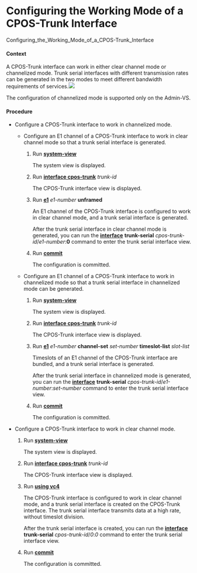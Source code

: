 Configuring the Working Mode of a CPOS-Trunk Interface
======================================================

Configuring_the_Working_Mode_of_a_CPOS-Trunk_Interface

#### Context

A CPOS-Trunk interface can work in either clear channel mode or channelized mode. Trunk serial interfaces with different transmission rates can be generated in the two modes to meet different bandwidth requirements of services.![](../../../../public_sys-resources/note_3.0-en-us.png) 

The configuration of channelized mode is supported only on the Admin-VS.




#### Procedure

* Configure a CPOS-Trunk interface to work in channelized mode.
  + Configure an E1 channel of a CPOS-Trunk interface to work in clear channel mode so that a trunk serial interface is generated.
    
    1. Run [**system-view**](cmdqueryname=system-view)
       
       The system view is displayed.
    2. Run [**interface cpos-trunk**](cmdqueryname=interface+cpos-trunk) *trunk-id*
       
       The CPOS-Trunk interface view is displayed.
    3. Run [**e1**](cmdqueryname=e1) *e1-number* **unframed**
       
       An E1 channel of the CPOS-Trunk interface is configured to work in clear channel mode, and a trunk serial interface is generated.
       
       After the trunk serial interface in clear channel mode is generated, you can run the [**interface**](cmdqueryname=interface) **trunk-serial** *cpos-trunk-id*/*e1-number*:**0** command to enter the trunk serial interface view.
    4. Run [**commit**](cmdqueryname=commit)
       
       The configuration is committed.
  + Configure an E1 channel of a CPOS-Trunk interface to work in channelized mode so that a trunk serial interface in channelized mode can be generated.
    
    1. Run [**system-view**](cmdqueryname=system-view)
       
       The system view is displayed.
    2. Run [**interface cpos-trunk**](cmdqueryname=interface+cpos-trunk) *trunk-id*
       
       The CPOS-Trunk interface view is displayed.
    3. Run [**e1**](cmdqueryname=e1) *e1-number* **channel-set** *set-number* **timeslot-list** *slot-list*
       
       Timeslots of an E1 channel of the CPOS-Trunk interface are bundled, and a trunk serial interface is generated.
       
       After the trunk serial interface in channelized mode is generated, you can run the [**interface**](cmdqueryname=interface) **trunk-serial** *cpos-trunk-id*/*e1-number*:*set-number* command to enter the trunk serial interface view.
    4. Run [**commit**](cmdqueryname=commit)
       
       The configuration is committed.
* Configure a CPOS-Trunk interface to work in clear channel mode.
  1. Run [**system-view**](cmdqueryname=system-view)
     
     The system view is displayed.
  2. Run [**interface cpos-trunk**](cmdqueryname=interface+cpos-trunk) *trunk-id*
     
     The CPOS-Trunk interface view is displayed.
  3. Run [**using vc4**](cmdqueryname=using+vc4)
     
     The CPOS-Trunk interface is configured to work in clear channel mode, and a trunk serial interface is created on the CPOS-Trunk interface. The trunk serial interface transmits data at a high rate, without timeslot division.
     
     After the trunk serial interface is created, you can run the [**interface**](cmdqueryname=interface) **trunk-serial** *cpos-trunk-id*/*0*:*0* command to enter the trunk serial interface view.
  4. Run [**commit**](cmdqueryname=commit)
     
     The configuration is committed.